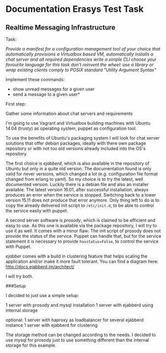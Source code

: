 Documentation Erasys Test Task
==============================

Realtime Messaging Infrastructure
---------------------------------

Task:

*Provide a manifest for a configuration management tool of your choice that automatically provisions a Virtualbox based VM, automatically installs a chat server and all required dependencies
write a simple CLI
choose your favourite language for this task
don't reinvent the wheel: use a library or wrap existing clients
comply to POSIX standard "Utility Argument Syntax"*

Implement these commands:
- show unread messages for a given user
- send a message to a given user*


First step:

Gather some information about chat servers and requirements


I'm going to use Vagrant and Virtualbox building machines with Ubuntu 14.04 (trusty) as operating system, puppet as configuration tool.

To use the benefits of Ubuntu's packaging system I will look for chat server solutions that offer debian packages, ideally with there own package repository or with not too old versions already included into the OS's repository.

The first choice is _ejabberd_, which is also available in the repository of Ubuntu but only in a quite old version. The documentation found is only valid for never versions, which changed a lot (e.g. configuration file format changed from erlang to yaml). So my choice is to try the latest, well documented version. Luckily there is a debian file and also an installer available. The latest version 16.01, after successful installation, always produces an error when the service is stopped. Switching back to a lower version 15.11 does not produce that error anymore. Only thing left to do is to copy the already delivered init script to `/etc/init.d`, to be able to control the service easily with puppet.

A second server software is _prosody_, which is claimed to be efficient and easy to use. As this one is available via the package repository, I will try to use it as well. It comes with a minor flaw: The init script of prosody does not provide the status of the service. Puppet can handle that, but for the service statement it is necessary to provide `hasstatus=False`, to control the service with Puppet.

_ejabber_ comes with a build in clustering feature that helps scaling the application and/or make it more fault tolerant.
You can find a diagram here: http://docs.ejabberd.im/architect/

I will try both.

###Setup

I decided to just use a simple setup:

1 server with prosody and mysql installation 
1 server with ejabberd using internal storage

optional:
1 server with haproxy as loadbalancer for several ejabberd instance
1 server with ejabberd for clustering

The storage method can be changed according to the needs. I decided to use mysql for prosody just to use something different than the internal storage for this example. 


